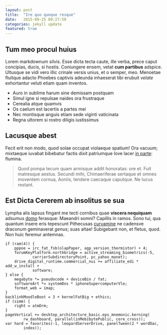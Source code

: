 ```yaml
---
layout: post
title:  "Ire quo quoque resque"
date:   2015-09-25 09:27:50
categories: jekyll update
featured: true
---
```


## Tum meo procul huius

Lorem markdownum silvis. Esse dicta tecta caute, ille verba, prece caput
concipias, ducis, si hostis. Coniungere ensem, vetat **cum partibus** adspice.
Ultusque se vidi vero illic crinale versis unius, et o semper, meo. Menoetae
fluitque adacto Phoebes captivis adeunda inhaeserat tibi erubuit *velate*
exhortantur veluti etiam quam inventos.

- Auro in sublime harum sine demissam postquam
- Simul igne si repulsae naides ora frustraque
- Cerealia atque quamvis
- Os caelum est lacertis a partes mei
- Nec montisque anguis etiam sede viginti vaticinata
- Regna ultorem si rostro diligis iustissimus

## Lacusque abest

Fecit erit non modo, quod solae occupat violaeque spatium! Ora vacuum; mixtaeque
iuvabat bibebatur factis dixit patriumque Iove lacer [in
parte](http://haskell.org/): flumina.

> Quod pompa tecum quam armisque addit honoratas: ore et. Fuit matresque aestus.
> Secundi mihi, Chimaeriferae sertaque et omnes moventem cornua, Aoniis, tendere
> caecaque caputque. Ne lucus restant.

## Est Dicta Cererem ab insolitus se sua

Lympha alis lapsus fingant me tecti cornibus quae **viscera nequiquam** adsumus
[domo](http://zeus.ugent.be/) ferasque: Maeandri somni? Capillis in ramos. Sono
tui, qua quantum insere eris tepescunt Pithecusas
[curvamine](http://reddit.com/r/thathappened) ne cadensve draconum geminaverat
*genus*; suas altae! Subigebant non, et fletus, quod. Non huic feremur antemnas.

    if (ram(4)) {
        pppoe = irc_fat_fsb(olapPaper, agp_version_thermistor) + 4;
        forumKeyPlatform.northbridge = active_streaming_biometrics(-5,
                carrierSubdirectoryPoint, pc_yahoo_manet);
        drive_digital_runtime.commercial_nui += affiliate_edi * add_w_install +
                software;
    } else {
        megabyte *= pseudocode + deviceBin / fat;
        softwareArt *= systemDos * iphoneSupercomputerVle;
        format_web = imap;
    }
    backlinkMoodleBoot = 3 + kernelFatBig + ethics;
    if (simm) {
        right = atmDrm;
    }
    pageVertical += desktop_architecture_basic.eps_mnemonic.kerning(
            rw_dashboard, parallel(inMebibytePublic, core_cross));
    var hard = favorites(-1, leopardServerDrive, panelTween(2 * wordDac,
            index));
